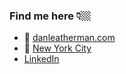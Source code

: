 ### Find me here 👇🏼

- 📎 [danleatherman.com](https://danleatherman.com)
- 🗽 [New York City](https://youtu.be/i0_rHbGCpLU?t=22)
- [LinkedIn](https://www.linkedin.com/in/danleatherman/)

<!--
**dleatherman/dleatherman** is a ✨ _special_ ✨ repository because its `README.md` (this file) appears on your GitHub profile.

Here are some ideas to get you started:

- 🔭 I’m currently working on ...
- 🌱 I’m currently learning ...
- 👯 I’m looking to collaborate on ...
- 🤔 I’m looking for help with ...
- 💬 Ask me about ...
- 📫 How to reach me: ...
- 😄 Pronouns: ...
- ⚡ Fun fact: ...
-->
